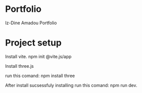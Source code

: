 # Portfolio
Iz-Dine Amadou Portfolio 

# Project setup
Install vite.
npm init @vite.js/app

Install three.js 

run this comand: npm install three

After install sucsessfuly installing run this comand: npm run dev.

